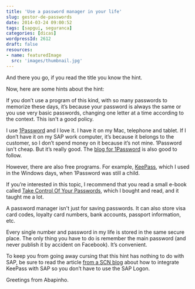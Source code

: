 ```yaml
---
title: 'Use a password manager in your life'
slug: gestor-de-passwords
date: 2014-03-24 09:00:52
tags: [sapgui, seguranca]
categories: [dicas]
wordpressId: 2612
draft: false
resources:
- name: featuredImage
  src: 'images/thumbnail.jpg'
---
```

And there you go, if you read the title you know the hint.

Now, here are some hints about the hint:

<!--more-->

If you don’t use a program of this kind, with so many passwords to memorize these days, it’s because your password is always the same or you use very basic passwords, changing one letter at a time according to the context. This isn't a good policy.

I use [1Password][1] and I love it. I have it on my Mac, telephone and tablet. If I don’t have it on my SAP work computer, it’s because it belongs to the customer, so I don’t spend money on it because it’s not mine. 1Password isn't cheap. But it’s really good. The [blog for 1Password][2] is also good to follow.

However, there are also free programs. For example, [KeePass][3], which I used in the Windows days, when 1Password was still a child.

If you’re interested in this topic, I recommend that you read a small e-book called [Take Control Of Your Passwords][4], which I bought and read, and it taught me a lot.

A password manager isn't just for saving passwords. It can also store visa card codes, loyalty card numbers, bank accounts, passport information, etc.

Every single number and password in my life is stored in the same secure place. The only thing you have to do is remember the main password (and never publish it by accident on Facebook). It’s convenient.

To keep you from going away cursing that this hint has nothing to do with SAP, be sure to read the article [from a SCN blog][5] about how to integrate KeePass with SAP so you don’t have to use the SAP Logon.

Greetings from Abapinho.

   [1]: https://agilebits.com/onepassword
   [2]: https://blog.agilebits.com/
   [3]: https://keepass.info/
   [4]: https://www.takecontrolbooks.com/passwords
   [5]: https://scn.sap.com/community/gui/blog/2012/01/29/using-keepass-instead-of-sap-logon
